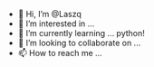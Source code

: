 - 👋 Hi, I’m @Laszq
- 👀 I’m interested in ...
- 🌱 I’m currently learning ... python!
- 💞️ I’m looking to collaborate on ...
- 📫 How to reach me ...

<!---
Laszq/Laszq is a ✨ special ✨ repository because its `README.md` (this file) appears on your GitHub profile.
You can click the Preview link to take a look at your changes.
--->
